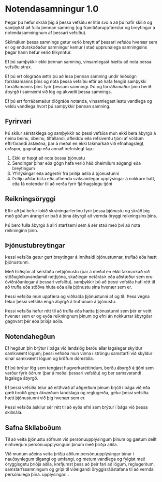 # Notendasamningur 1.0

Þegar þú hefur skráð þig á þessa vefsíðu er litið svo á að þú hafir skilið og samþykkt að fullu þennan samning (og framtíðaruppfærslur og breytingar á notendasamningnum af þessari vefsíðu).

Skilmálum þessa samnings getur verið breytt af þessari vefsíðu hvenær sem er og endurskoðaður samningur kemur í stað upprunalega samningsins þegar hann hefur verið tilkynntur.

Ef þú samþykkir ekki þennan samning, vinsamlegast hættu að nota þessa vefsíðu strax.

Ef þú ert ólögráða ættir þú að lesa þennan samning undir leiðsögn forráðamanns þíns og nota þessa vefsíðu eftir að hafa fengið samþykki forráðamanns þíns fyrir þessum samningi. Þú og forráðamaður þinn berið ábyrgð í samræmi við lög og ákvæði þessa samnings.

Ef þú ert forráðamaður ólögráða notanda, vinsamlegast lestu vandlega og veldu vandlega hvort þú samþykkir þennan samning.

## Fyrirvari

Þú skilur sérstaklega og samþykkir að þessi vefsíða mun ekki bera ábyrgð á neinu beinu, óbeinu, tilfallandi, afleiddu eða refsiverðu tjóni af völdum eftirfarandi ástæðna, þar á meðal en ekki takmarkað við efnahagslegt, orðspor, gagnatap eða annað óefnislegt tap.:

1. Ekki er hægt að nota þessa þjónustu
1. Sendingar þínar eða gögn hafa verið háð óheimilum aðgangi eða breytingum
1. Yfirlýsingar eða aðgerðir frá þriðja aðila á þjónustunni
1. Þriðju aðilar birta eða afhenda sviksamlegar upplýsingar á nokkurn hátt, eða fá notendur til að verða fyrir fjárhagslegu tjóni

## Reikningsöryggi

Eftir að þú hefur lokið skráningarferlinu fyrir þessa þjónustu og skráð þig með góðum árangri er það á þína ábyrgð að vernda öryggi reikningsins þíns.

Þú berð fulla ábyrgð á allri starfsemi sem á sér stað með því að nota reikninginn þinn.

## Þjónustubreytingar

Þessi vefsíða getur gert breytingar á innihaldi þjónustunnar, truflað eða hætt þjónustunni.

Með hliðsjón af sérstöðu netþjónustu (þar á meðal en ekki takmarkað við stöðugleikavandamál netþjóna, skaðlegar netárásir eða aðstæður sem eru óviðráðanlegar á þessari vefsíðu), samþykkir þú að þessi vefsíða hafi rétt til að trufla eða stöðva hluta eða alla þjónustu sína hvenær sem er.

Þessi vefsíða mun uppfæra og viðhalda þjónustunni af og til. Þess vegna tekur þessi vefsíða enga ábyrgð á truflunum á þjónustu.

Þessi vefsíða hefur rétt til að trufla eða hætta þjónustunni sem þér er veitt hvenær sem er og eyða reikningnum þínum og efni án nokkurrar ábyrgðar gagnvart þér eða þriðja aðila.

## Notendahegðun

Ef hegðun þín brýtur í bága við landslög berðu allar lagalegar skyldur samkvæmt lögum; þessi vefsíða mun vinna í ströngu samstarfi við skyldur sínar samkvæmt lögum og kröfum dómstóla.

Ef þú brýtur lög sem tengjast hugverkaréttindum, berðu ábyrgð á tjóni sem verður fyrir öðrum (þar á meðal þessari vefsíðu) og ber samsvarandi lagalega ábyrgð.

Ef þessi vefsíða telur að eitthvað af aðgerðum þínum brjóti í bága við eða gæti brotið gegn ákvæðum landslaga og reglugerða, getur þessi vefsíða hætt þjónustunni við þig hvenær sem er.

Þessi vefsíða áskilur sér rétt til að eyða efni sem brýtur í bága við þessa skilmála.

## Safna Skilaboðum

Til að veita þjónustu söfnum við persónuupplýsingum þínum og gætum deilt einhverjum persónuupplýsingum þínum með þriðja aðila.

Við munum aðeins veita þriðju aðilum persónuupplýsingar þínar í nauðsynlegum tilgangi og umfangi, og metum vandlega og fylgist með öryggisgetu þriðja aðila, krefjumst þess að þeir fari að lögum, reglugerðum, samstarfssamningum og grípi til viðeigandi öryggisráðstafana til að vernda persónulega þína. upplýsingar. .
